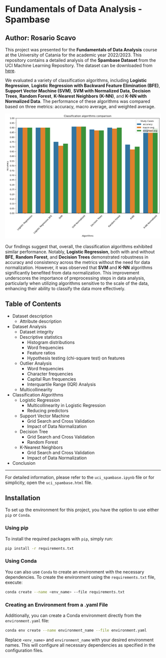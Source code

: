 # Fundamentals of Data Analysis - Spambase
## Author: Rosario Scavo

This project was presented for the **Fundamentals of Data Analysis** course at the University of Catania for the academic year 2022/2023.
This repository contains a detailed analysis of the **Spambase Dataset** from the UCI Machine Learning Repository. The dataset can be downloaded from [here](http://archive.ics.uci.edu/dataset/94/spambase).


We evaluated a variety of classification algorithms, including **Logistic Regression**, **Logistic Regression with Backward Feature Elimination (BFE)**, **Support Vector Machine (SVM)**, **SVM with Normalized Data**, **Decision Trees**, **Random Forest**, **K-Nearest Neighbors (K-NN)**, and **K-NN with Normalized Data**. The performance of these algorithms was compared based on three metrics: accuracy, macro average, and weighted average.

![classification results](assets/classification_results.png)

Our findings suggest that, overall, the classification algorithms exhibited similar performance. Notably, **Logistic Regression**, both with and without **BFE**, **Random Forest**, and **Decision Trees** demonstrated robustness in accuracy and consistency across the metrics without the need for data normalization. However, it was observed that **SVM** and **K-NN** algorithms significantly benefited from data normalization. This improvement underscores the importance of preprocessing steps in data analysis, particularly when utilizing algorithms sensitive to the scale of the data, enhancing their ability to classify the data more effectively.

## Table of Contents

- Dataset description
  - Attribute description
- Dataset Analysis
  - Dataset integrity
  - Descriptive statistics
    - Histogram distributions
    - Word frequencies
    - Feature ratios
    - Hypothesis testing (chi-square test) on features
  - Outlier Analysis
    - Word frequencies
    - Character frequencies
    - Capital Run frequencies
    - Interquartile Range (IQR) Analysis
  - Multicollinearity
- Classification Algorithms
  - Logistic Regression
    - Multicollinearity in Logistic Regression
    - Reducing predictors
  - Support Vector Machine
    - Grid Search and Cross Validation
    - Impact of Data Normalization
  - Decision Tree
    - Grid Search and Cross Validation
    - Random Forest
  - K-Nearest Neighbors
    - Grid Search and Cross Validation
    - Impact of Data Normalization
- Conclusion

---
For detailed information, please refer to the `uci_spambase.ipynb` file or for simplicity, open the `uci_spambase.html` file.


## Installation

To set up the environment for this project, you have the option to use either `pip` or `Conda`.

### Using pip

To install the required packages with `pip`, simply run:

```bash
pip install -r requirements.txt
```

### Using Conda

You can also use `Conda` to create an environment with the necessary dependencies. To create the environment using the `requirements.txt` file, execute:

```bash
conda create --name <env_name> --file requirements.txt
```

### Creating an Environment from a .yaml File

Additionally, you can create a Conda environment directly from the `environment.yaml` file:

```bash
conda env create --name environment_name --file environment.yaml
```

Replace `<env_name>` and `environment_name` with your desired environment names. This will configure all necessary dependencies as specified in the configuration files.